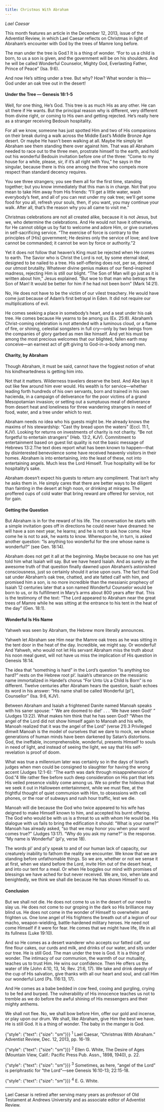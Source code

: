 ```yaml
---
title: Christmas With Abraham
---
```


_Lael Caesar_

This month features an article in the December 12, 2013, issue of the Adventist Review, in which Lael Caesar reflects on Christmas in light of Abraham’s encounter with God by the trees of Mamre long before.

The man under the tree is God.1 It is a thing of wonder. “For to us a child is born, to us a son is given, and the government will be on his shoulders. And he will be called Wonderful Counselor, Mighty God, Everlasting Father, Prince of Peace” (Isa. 9:6).

And now He’s sitting under a tree. But why? How? What wonder is this—God under an oak tree out in the desert!

#### Under the Tree — Genesis 18:1-5

Well, for one thing, He’s God. This tree is as much His as any other. He can sit there if He wants. But the principal reason why is different, very different from divine right, or coming to His own and getting rejected. He’s really here as a stranger receiving Bedouin hospitality.

For all we know, someone has just spotted Him and two of His companions on their break during a walk across the Middle East’s Middle Bronze Age desert. Or maybe He hasn’t been walking at all. Maybe He simply let Abraham see them standing there over against him. That was all Abraham needed to race out to the three men, prostrate himself to the earth, and hold out his wonderful Bedouin invitation before one of the three: “Come to my house for a while, please, sir, if it’s all right with You,” he says in the singular, because there is this one among the three who compels more respect than standard decency requires.

You see three strangers; you see them all for the first time, standing together; but you know immediately that this man is in charge. Not that you mean to take Him away from His friends: “I’ll get a little water, wash everybody’s feet, and all of you can rest under my oak tree; we’ll get some food for you all, refresh your souls, then, if you want, you may continue your walk. After all, that’s the reason why you all came to visit me.”

Christmas celebrations are not all created alike, because it is not Jesus, but we, who determine the celebrations. And He would not have it otherwise, for He cannot oblige us by fiat to welcome and adore Him, or give ourselves in self-sacrificing service. “The exercise of force is contrary to the principles of [His] government; He desires only the service of love; and love cannot be commanded; it cannot be won by force or authority.”2

Yet it does not follow that heaven’s King must be rejected when He comes to earth. The Savior who is Christ the Lord is not, by some eternal ideal, designed to be nailed to a tree. His self-offering does not, per se, demand our utmost brutality. Whatever divine genius makes of our fiend-inspired madness, rejecting Him is still our blight. “The Son of Man will go just as it is written about him,” Jesus explained. “But woe to that man who betrays the Son of Man! It would be better for him if he had not been born” (Mark 14:21).

No, He does not have to be the victim of our vilest treachery. He would have come just because of Adam’s first betrayal in Eden. It did not require our multiplications of evil.

He comes seeking a place in somebody’s heart, and a seat under his oak tree. He comes because He yearns to be among us (Ex. 25:8). Abraham’s Christ-coming celebration is not attended with a luminous cloud, or a flame of fire, or shining, celestial songsters in full cry—only by two beings from the companies of glory garbed as men like himself. And yet his must be among the most precious welcomes that our blighted, fallen earth may conceive—an earnest act of gift giving to God-in-a-body among men.

#### Charity, by Abraham

Though Abraham, it must be said, cannot have the foggiest notion of what his kindheartedness is getting him into.

Not that it matters. Wilderness travelers deserve the best. And Abe lays it out like few around him ever would. His wealth is for service—whether leading forth hundreds of his own servants, born and trained in his own hacienda, in a campaign of deliverance for the poor victims of a grand Mesopotamian invasion; or setting out a sumptuous meal of deliverance from desert heat and loneliness for three wandering strangers in need of food, water, and a tree under which to rest.

Abraham needs no idea who his guests might be. He already knows the maxims of his stewardship: “Cast thy bread upon the waters” (Eccl. 11:1, KJV). Looking for returns on investments of charity is not charity. “Be not forgetful to entertain strangers” (Heb. 13:2, KJV). Commitment to entertainment based on guest list quality is not the basic message of Hebrews 13:2.The text does report what has been known to happen—that by disinterested benevolence some have received heavenly visitors in their homes. Abraham is into entertaining, into the least of these, not into entertaining angels. Much less the Lord Himself. True hospitality will be for hospitality’s sake.

Abraham doesn’t expect his guests to return any compliment. That isn’t why he asks them in. He simply cares that there are better ways to be diligent than fainting in the desert at high noon, or drinking at mirages. The proffered cups of cold water that bring reward are offered for service, not for gain.

#### Getting the Question

But Abraham is in for the reward of his life. The conversation he starts with a simple invitation goes off in directions he could never have dreamed: he will have a son next year, he learns; and he is not to ask how come. How come he is not to ask, he wants to know. Whereupon he, in turn, is asked another question: “Is anything too wonderful for the one whose name is wonderful?” (see Gen. 18:14).

Abraham does not get it all at the beginning. Maybe because no one has yet told him what Isaiah will say. But we have heard Isaiah. And as surely as the awesome truth of that question finally dawned upon Abraham’s astonished consciousness, just so certainly should it arise upon ours. The fact that God sat under Abraham’s oak tree, chatted, and ate fatted calf with him, and promised him a son, is no more incredible than the messianic prophecy of Isaiah 12 centuries later that a son named Wonderful Counselor would be born to us, or its fulfillment in Mary’s arms about 800 years after that. This is the testimony of the text: “The Lord appeared to Abraham near the great trees of Mamre while he was sitting at the entrance to his tent in the heat of the day” (Gen. 18:1).

#### Wonderful Is His Name

Yahweh was seen by Abraham, the Hebrew more literally announces.

Yahweh let Abraham see Him near the Mamre oak trees as he was sitting in the tent door in the heat of the day. Incredible, we might say. Or wonderful! And Yahweh, who would not let His servant Abraham miss the truth about his noon meal guest, will not have us miss the implication of His question in Genesis 18:14.

The idea that “something is hard” in the Lord’s question “Is anything too hard?” rests on the Hebrew root pl’. Isaiah’s utterance on the messianic name immortalized in Handel’s chorus “For Unto Us a Child Is Born” is no different. Twelve centuries after Abraham hears the question, Isaiah echoes its word in his answer: “His name shall be called Wonderful [pl’], Counsellor” (Isa. 9:6, KJV).

Between Abraham and Isaiah a frightened Danite named Manoah speaks with his saner spouse: “ ‘We are doomed to die!’ . . . ‘We have seen God!’ ” (Judges 13:22). What makes him think that he has seen God? “When the angel of the Lord did not show himself again to Manoah and his wife, Manoah realized that it was the angel of the Lord” (verse 21).3 Privileged dimwit Manoah is the model of ourselves that we dare to mock, we whose generations of human minds have been darkened by Satan’s distortions. God, the ineffable, incomprehensible, wonderful, presents Himself to souls in need of light, and instead of seeing the light, we say that His self-revelation is proof of doom.

What was true a millennium later was certainly so in the days of Israel’s judges when men could be consigned to slaughter for having the wrong accent (Judges 12:1-6): “The earth was dark through misapprehension of God.”4 We rather flee before such deep consideration on His part that lets His veiled presence visibly come among us. We so prefer the hideous that we seek it out in Halloween entertainment, while we must flee, at the frightful thought of quiet communion with Him, to obsessions with cell phones, or the roar of subways and rush hour traffic, lest we die.

Manoah will die because the God who twice appeared to his wife has deigned to make Himself known to him, and accepted his burnt offering. The God who would be with us is a threat to us with whom He would be. His dialogue with us fails to bring the edification it should: “What is your name?” Manoah has already asked, “so that we may honor you when your word comes true?” (Judges 13:17). “Why do you ask my name?” is the response. “My name is Wonderful” (pl’y, verse 18).

The words pl’ and pl’y speak to and of our human lack of capacity, our creaturely inability to fathom the reality we encounter. We know that we are standing before unfathomable things. So we are, whether or not we sense it at first, when we stand before the Lord, invite Him out of the desert heat, and into our tent for a meal. Or when He boggles our mind with promises of blessings we have ached for but never received. We are, too, when late and benightedly, we think we shall die because He has shown Himself to us.

#### Conclusion

But we shall not die. He does not come to us in the desert of our need to slay us. He does not come to our groping in the dark so His brilliance may blind us. He does not come in the wonder of Himself to overwhelm and frighten us. One lone angel of His frightens the breath out of a legion of our macho, weapon-wielding, battle-hardened military heroes. He need not come Himself if it were for fear. He comes that we might have life, life in all its fullness (Luke 19:10).

And so He comes as a desert wanderer who accepts our fatted calf, our fine flour cakes, our curds and milk, and drinks of our water, and sits under our tree. He is still God. The man under the tree is God. It is a thing of wonder. The intimacy of our communion, the warmth of our mutuality, teaches us to trust Him. He wins our confidence. Then He offers us the water of life (John 4:10, 13, 14; Rev. 21:6, 17). We take and drink deeply of the cup of His salvation, give thanks with all our heart and soul, and call Him our wonderful Lord (Ps. 116:13, 17).

And He comes as a babe bedded in cow feed, cooing and gurgling, crying to be fed and burped. The vulnerability of His innocence teaches us not to tremble as we do before the awful shining of His messengers and their mighty anthems.

We shall not flee. No, we shall bow before Him, offer our gold and incense, or play upon our drum. We shall, like Abraham, give Him the best we have. He is still God. It is a thing of wonder. The baby in the manger is God. 

{"style": {"text": {"size": "sm"}}}
<sup>1</sup> Lael Caesar, “Christmas With Abraham.” Adventist Review, Dec. 12, 2013, pp. 16-19.

{"style": {"text": {"size": "sm"}}}
<sup>2</sup> Ellen G. White, The Desire of Ages (Mountain View, Calif.: Pacific Press Pub. Assn., 1898, 1940), p. 22.

{"style": {"text": {"size": "sm"}}}
<sup>3</sup> Sometimes, as here, “angel of the Lord” is periphrastic for “the Lord”—see Genesis 16:10-13; 22:15-18.

{"style": {"text": {"size": "sm"}}}
<sup>4</sup> E. G. White.

---

Lael Caesar is retired after serving many years as professor of Old Testament at Andrews University and as associate editor of Adventist Review.